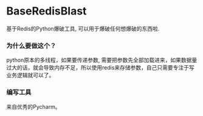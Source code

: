 # BaseRedisBlast
基于Redis的Python爆破工具, 可以用于爆破任何想爆破的东西啦.

### 为什么要做这个？
python原本的多线程，如果要传递参数, 需要把参数先全部加载进来，如果数据量过大的话，就会导致内存不足，所以使用redis来存储参数，自己只需要专注于写业务逻辑就可以了。

### 编写工具
来自优秀的Pycharm。